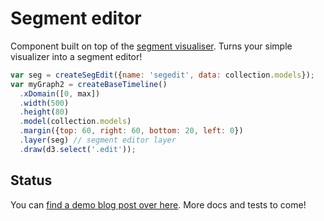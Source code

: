 # Segment editor

Component built on top of the [segment visualiser](https://github.com/Ircam-RnD/seg-vis).
Turns your simple visualizer into a segment editor!

```js
var seg = createSegEdit({name: 'segedit', data: collection.models});
var myGraph2 = createBaseTimeline()
  .xDomain([0, max])
  .width(500)
  .height(80)
  .model(collection.models)
  .margin({top: 60, right: 60, bottom: 20, left: 0})
  .layer(seg) // segment editor layer
  .draw(d3.select('.edit'));
```

## Status

You can [find a demo blog post over here](http://wave.ircam.fr/publications/segment-components/).
More docs and tests to come!